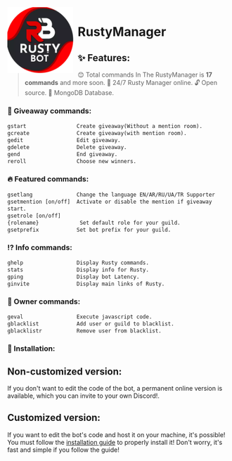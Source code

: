 <img width="150" height="150" style="float: left; margin: 0 10px 0 0;" alt="Rusty Manager" src="./assets/logo.png">  

# RustyManager

## ✨ Features:

> 😊 Total сommands In The RustyManager is **17 commands** and more soon.
> 🚀 24/7 Rusty Manager online.
> 🔓 Open source.
> 🔋 MongoDB Database.

### 🎁 Giveaway commands:

```
gstart                Create giveaway(Without a mention room).
gcreate               Create giveaway(with mention room).
gedit                 Edit giveaway.
gdelete               Delete giveaway.
gend                  End giveaway.
reroll                Choose new winners.
```


### 🔥 Featured commands:

```
gsetlang              Сhange the language EN/AR/RU/UA/TR Supporter
gsetmention [on/off]  Activate or disable the mention if giveaway start.
gsetrole [on/off] 
{rolename}             Set default role for your guild.
gsetprefix            Set bot prefix for your guild.
```


### ⁉ Info commands:

```
ghelp                 Display Rusty commands.
stats                 Display info for Rusty.
gping                 Display bot Latency.
ginvite               Display main links of Rusty.
```


### 👑 Owner commands: 

```
geval                 Execute javascript code.
gblacklist            Add user or guild to blacklist.
gblacklistr           Remove user from blacklist.
```

### 📲 Installation:

## Non-customized version:
If you don't want to edit the code of the bot, a permanent online version is available, which you can invite to your own Discord!.

## Customized version:
If you want to edit the bot's code and host it on your machine, it's possible!
You must follow the [installation guide](https://github.com/SpaceLeft/RustyManager/wiki) to properly install it! Don't worry, it's fast and simple if you follow the guide!
